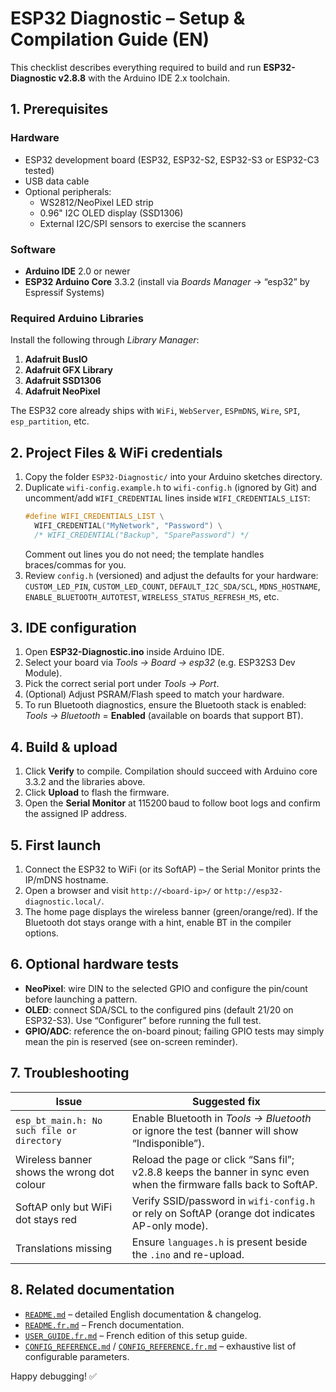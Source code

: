 # ESP32 Diagnostic – Setup & Compilation Guide (EN)

This checklist describes everything required to build and run **ESP32-Diagnostic v2.8.8** with the Arduino IDE 2.x toolchain.

## 1. Prerequisites

### Hardware
- ESP32 development board (ESP32, ESP32-S2, ESP32-S3 or ESP32-C3 tested)
- USB data cable
- Optional peripherals:
  - WS2812/NeoPixel LED strip
  - 0.96" I2C OLED display (SSD1306)
  - External I2C/SPI sensors to exercise the scanners

### Software
- **Arduino IDE** 2.0 or newer
- **ESP32 Arduino Core** 3.3.2 (install via *Boards Manager* → “esp32” by Espressif Systems)

### Required Arduino Libraries
Install the following through *Library Manager*:
1. **Adafruit BusIO**
2. **Adafruit GFX Library**
3. **Adafruit SSD1306**
4. **Adafruit NeoPixel**

The ESP32 core already ships with `WiFi`, `WebServer`, `ESPmDNS`, `Wire`, `SPI`, `esp_partition`, etc.

## 2. Project Files & WiFi credentials
1. Copy the folder `ESP32-Diagnostic/` into your Arduino sketches directory.
2. Duplicate `wifi-config.example.h` to `wifi-config.h` (ignored by Git) and uncomment/add `WIFI_CREDENTIAL` lines inside `WIFI_CREDENTIALS_LIST`:
   ```cpp
   #define WIFI_CREDENTIALS_LIST \
     WIFI_CREDENTIAL("MyNetwork", "Password") \
     /* WIFI_CREDENTIAL("Backup", "SparePassword") */
   ```
   Comment out lines you do not need; the template handles braces/commas for you.
3. Review `config.h` (versioned) and adjust the defaults for your hardware: `CUSTOM_LED_PIN`, `CUSTOM_LED_COUNT`, `DEFAULT_I2C_SDA/SCL`, `MDNS_HOSTNAME`, `ENABLE_BLUETOOTH_AUTOTEST`, `WIRELESS_STATUS_REFRESH_MS`, etc.

## 3. IDE configuration
1. Open **ESP32-Diagnostic.ino** inside Arduino IDE.
2. Select your board via *Tools → Board → esp32* (e.g. ESP32S3 Dev Module).
3. Pick the correct serial port under *Tools → Port*.
4. (Optional) Adjust PSRAM/Flash speed to match your hardware.
5. To run Bluetooth diagnostics, ensure the Bluetooth stack is enabled: *Tools → Bluetooth* = **Enabled** (available on boards that support BT).

## 4. Build & upload
1. Click **Verify** to compile. Compilation should succeed with Arduino core 3.3.2 and the libraries above.
2. Click **Upload** to flash the firmware.
3. Open the **Serial Monitor** at 115200 baud to follow boot logs and confirm the assigned IP address.

## 5. First launch
1. Connect the ESP32 to WiFi (or its SoftAP) – the Serial Monitor prints the IP/mDNS hostname.
2. Open a browser and visit `http://<board-ip>/` or `http://esp32-diagnostic.local/`.
3. The home page displays the wireless banner (green/orange/red). If the Bluetooth dot stays orange with a hint, enable BT in the compiler options.

## 6. Optional hardware tests
- **NeoPixel**: wire DIN to the selected GPIO and configure the pin/count before launching a pattern.
- **OLED**: connect SDA/SCL to the configured pins (default 21/20 on ESP32-S3). Use “Configurer” before running the full test.
- **GPIO/ADC**: reference the on-board pinout; failing GPIO tests may simply mean the pin is reserved (see on-screen reminder).

## 7. Troubleshooting
| Issue | Suggested fix |
| --- | --- |
| `esp_bt_main.h: No such file or directory` | Enable Bluetooth in *Tools → Bluetooth* or ignore the test (banner will show “Indisponible”). |
| Wireless banner shows the wrong dot colour | Reload the page or click “Sans fil”; v2.8.8 keeps the banner in sync even when the firmware falls back to SoftAP. |
| SoftAP only but WiFi dot stays red | Verify SSID/password in `wifi-config.h` or rely on SoftAP (orange dot indicates AP-only mode). |
| Translations missing | Ensure `languages.h` is present beside the `.ino` and re-upload. |

## 8. Related documentation
- [`README.md`](README.md) – detailed English documentation & changelog.
- [`README.fr.md`](README.fr.md) – French documentation.
- [`USER_GUIDE.fr.md`](USER_GUIDE.fr.md) – French edition of this setup guide.
- [`CONFIG_REFERENCE.md`](CONFIG_REFERENCE.md) / [`CONFIG_REFERENCE.fr.md`](CONFIG_REFERENCE.fr.md) – exhaustive list of configurable parameters.

Happy debugging! ✅
